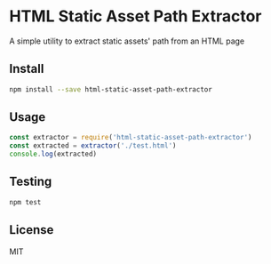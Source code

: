 # HTML Static Asset Path Extractor

A simple utility to extract static assets' path from an HTML page

## Install

```bash
npm install --save html-static-asset-path-extractor
```

## Usage

```javascript
const extractor = require('html-static-asset-path-extractor')
const extracted = extractor('./test.html')
console.log(extracted)
```

## Testing

```bash
npm test
```

## License

MIT
